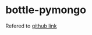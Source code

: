 # bottle-pymongo

Refered to [github link](https://github.com/ParasGarg/MongoDB-M101P-Homework-Solutions.git)
